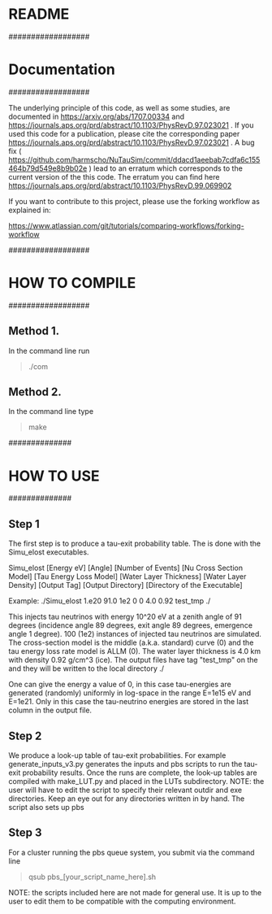 # README #

##################
# Documentation  #
##################

The underlying principle of this code, as well as some studies, are documented in https://arxiv.org/abs/1707.00334  and https://journals.aps.org/prd/abstract/10.1103/PhysRevD.97.023021 . If you used this code for a publication, please cite the corresponding paper https://journals.aps.org/prd/abstract/10.1103/PhysRevD.97.023021 . A bug fix ( https://github.com/harmscho/NuTauSim/commit/ddacd1aeebab7cdfa6c155464b79d549e8b9b02e ) lead to an erratum which corresponds to the current version of the this code. The erratum you can find here https://journals.aps.org/prd/abstract/10.1103/PhysRevD.99.069902 

If you want to contribute to this project, please use the forking workflow as explained in:

https://www.atlassian.com/git/tutorials/comparing-workflows/forking-workflow



##################
# HOW TO COMPILE #
##################

Method 1.
----------
In the command line run
> ./com

Method 2.
----------
In the command line type 
> make

##############
# HOW TO USE #
##############


Step 1
----------
The first step is to produce a tau-exit probability table. 
The is done with the Simu_elost executables.

Simu_elost [Energy eV] [Angle] [Number of Events] [Nu Cross Section Model] [Tau Energy Loss Model] [Water Layer Thickness] [Water Layer Density] [Output Tag] [Output Directory] [Directory of the Executable]  

Example: 
./Simu_elost 1.e20 91.0 1e2 0 0 4.0 0.92 test_tmp ./

This injects tau neutrinos with energy 10^20 eV at a zenith angle of 91 degrees (incidence angle 89 degrees, exit angle 89 degrees, emergence angle 1 degree). 100 (1e2) instances of injected tau neutrinos are simulated. The cross-section model is the middle (a.k.a. standard) curve (0) and the tau energy loss rate model is ALLM (0). The water layer thickness is 4.0 km with density 0.92 g/cm^3 (ice). The output files have tag "test_tmp" on the and they will be written to the local directory ./

One can give the energy a value of 0, in this case tau-energies are generated (randomly) uniformly in log-space in the range E=1e15 eV and E=1e21. Only in this case the tau-neutrino energies are stored in the last column in the output file. 
 
Step 2
----------
We produce a look-up table of tau-exit probabilities. 
For example generate_inputs_v3.py generates the inputs and pbs scripts to run the tau-exit probability results.
Once the runs are complete, the look-up tables are compiled with make_LUT.py and placed in the LUTs subdirectory.
NOTE: the user will have to edit the script to specify their relevant outdir and exe directories. Keep an eye out for any directories written in by hand.
The script also sets up pbs  

Step 3
----------
For a cluster running the pbs queue system, you submit via the command line
> qsub pbs_[your_script_name_here].sh

NOTE: the scripts included here are not made for general use. It is up to the user to edit them to be compatible with the computing environment.


